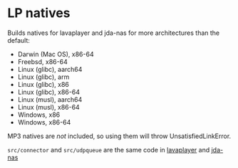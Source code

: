# LP natives

Builds natives for lavaplayer and jda-nas for more architectures than the default:

- Darwin (Mac OS), x86-64
- Freebsd, x86-64
- Linux (glibc), aarch64
- Linux (glibc), arm
- Linux (glibc), x86
- Linux (glibc), x86-64
- Linux (musl), aarch64
- Linux (musl), x86-64
- Windows, x86
- Windows, x86-64

MP3 natives are *not* included, so using them will throw UnsatisfiedLinkError.

`src/connector` and `src/udpqueue` are the same code in [lavaplayer](https://github.com/sedmelluq/lavaplayer/tree/bec39953a037b318663fad76873fbab9ce13c033/natives/connector)
and [jda-nas](https://github.com/sedmelluq/jda-nas/tree/c3adb668c8bbdf3a7dca381f3047fa3a508194df/udp-queue-natives/udpqueue)